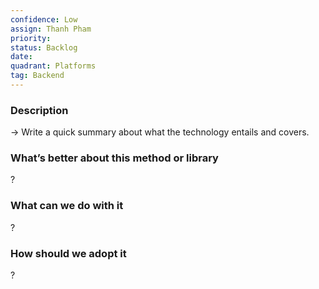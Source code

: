 ```yaml
---
confidence: Low
assign: Thanh Pham
priority: 
status: Backlog
date: 
quadrant: Platforms
tag: Backend
---
```


<!-- table_of_contents 46231613-80fb-40be-9806-34a5f08705be -->

### Description

→ Write a quick summary about what the technology entails and covers.

### What’s better about this method or library

?

### What can we do with it

?

### How should we adopt it

?

<!-- child_database c4b6e11d-16dc-4320-9544-9f403d02e86d -->
